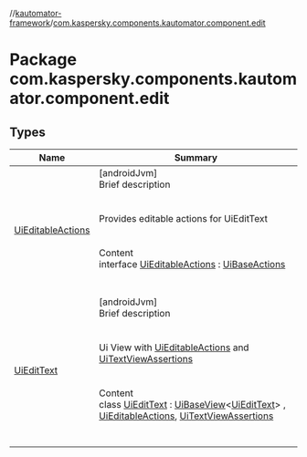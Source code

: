 //[kautomator-framework](../index.md)/[com.kaspersky.components.kautomator.component.edit](index.md)



# Package com.kaspersky.components.kautomator.component.edit  


## Types  
  
|  Name|  Summary| 
|---|---|
| [UiEditableActions](-ui-editable-actions/index.md)| [androidJvm]  <br>Brief description  <br><br><br>Provides editable actions for UiEditText<br><br>  <br>Content  <br>interface [UiEditableActions](-ui-editable-actions/index.md) : [UiBaseActions](../com.kaspersky.components.kautomator.component.common.actions/-ui-base-actions/index.md)  <br><br><br>
| [UiEditText](-ui-edit-text/index.md)| [androidJvm]  <br>Brief description  <br><br><br>Ui View with [UiEditableActions](-ui-editable-actions/index.md) and [UiTextViewAssertions](../com.kaspersky.components.kautomator.component.text/-ui-text-view-assertions/index.md)<br><br>  <br>Content  <br>class [UiEditText](-ui-edit-text/index.md) : [UiBaseView](../com.kaspersky.components.kautomator.component.common.views/-ui-base-view/index.md)<[UiEditText](-ui-edit-text/index.md)> , [UiEditableActions](-ui-editable-actions/index.md), [UiTextViewAssertions](../com.kaspersky.components.kautomator.component.text/-ui-text-view-assertions/index.md)  <br><br><br>

